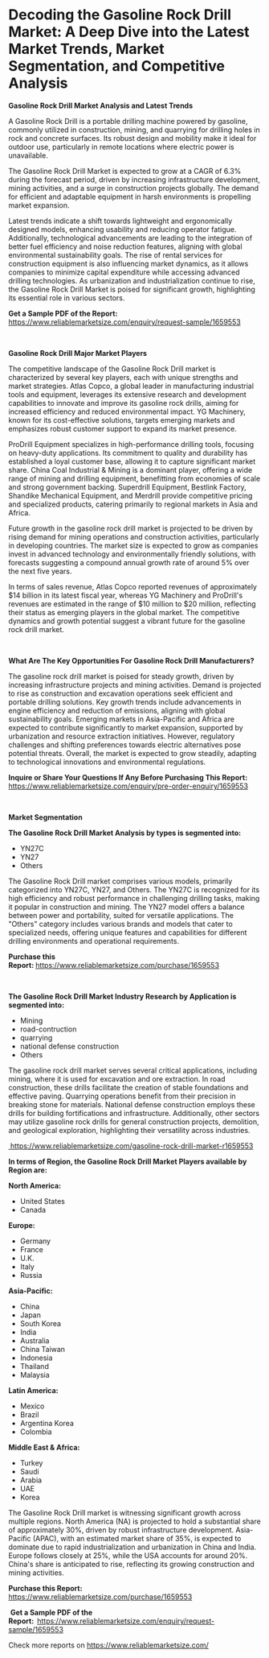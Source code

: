 <p><h1>Decoding the Gasoline Rock Drill Market: A Deep Dive into the Latest Market Trends, Market Segmentation, and Competitive Analysis</h1></p><p><strong>Gasoline Rock Drill Market Analysis and Latest Trends</strong></p>
<p><p>A Gasoline Rock Drill is a portable drilling machine powered by gasoline, commonly utilized in construction, mining, and quarrying for drilling holes in rock and concrete surfaces. Its robust design and mobility make it ideal for outdoor use, particularly in remote locations where electric power is unavailable. </p><p>The Gasoline Rock Drill Market is expected to grow at a CAGR of 6.3% during the forecast period, driven by increasing infrastructure development, mining activities, and a surge in construction projects globally. The demand for efficient and adaptable equipment in harsh environments is propelling market expansion. </p><p>Latest trends indicate a shift towards lightweight and ergonomically designed models, enhancing usability and reducing operator fatigue. Additionally, technological advancements are leading to the integration of better fuel efficiency and noise reduction features, aligning with global environmental sustainability goals. The rise of rental services for construction equipment is also influencing market dynamics, as it allows companies to minimize capital expenditure while accessing advanced drilling technologies. As urbanization and industrialization continue to rise, the Gasoline Rock Drill Market is poised for significant growth, highlighting its essential role in various sectors.</p></p>
<p><strong>Get a Sample PDF of the Report:&nbsp;</strong> <a href="https://www.reliablemarketsize.com/enquiry/request-sample/1659553?utm_campaign=3354&utm_medium=2&utm_source=Github&utm_content=ia&utm_term=08042025&utm_id=gasoline-rock-drill">https://www.reliablemarketsize.com/enquiry/request-sample/1659553</a></p>
<p>&nbsp;</p>
<p><strong>Gasoline Rock Drill Major Market Players</strong></p>
<p><p>The competitive landscape of the Gasoline Rock Drill market is characterized by several key players, each with unique strengths and market strategies. Atlas Copco, a global leader in manufacturing industrial tools and equipment, leverages its extensive research and development capabilities to innovate and improve its gasoline rock drills, aiming for increased efficiency and reduced environmental impact. YG Machinery, known for its cost-effective solutions, targets emerging markets and emphasizes robust customer support to expand its market presence.</p><p>ProDrill Equipment specializes in high-performance drilling tools, focusing on heavy-duty applications. Its commitment to quality and durability has established a loyal customer base, allowing it to capture significant market share. China Coal Industrial & Mining is a dominant player, offering a wide range of mining and drilling equipment, benefitting from economies of scale and strong government backing. Superdrill Equipment, Bestlink Factory, Shandike Mechanical Equipment, and Merdrill provide competitive pricing and specialized products, catering primarily to regional markets in Asia and Africa.</p><p>Future growth in the gasoline rock drill market is projected to be driven by rising demand for mining operations and construction activities, particularly in developing countries. The market size is expected to grow as companies invest in advanced technology and environmentally friendly solutions, with forecasts suggesting a compound annual growth rate of around 5% over the next five years.</p><p>In terms of sales revenue, Atlas Copco reported revenues of approximately $14 billion in its latest fiscal year, whereas YG Machinery and ProDrill's revenues are estimated in the range of $10 million to $20 million, reflecting their status as emerging players in the global market. The competitive dynamics and growth potential suggest a vibrant future for the gasoline rock drill market.</p></p>
<p>&nbsp;</p>
<p><strong>What Are The Key Opportunities For Gasoline Rock Drill Manufacturers?</strong></p>
<p><p>The gasoline rock drill market is poised for steady growth, driven by increasing infrastructure projects and mining activities. Demand is projected to rise as construction and excavation operations seek efficient and portable drilling solutions. Key growth trends include advancements in engine efficiency and reduction of emissions, aligning with global sustainability goals. Emerging markets in Asia-Pacific and Africa are expected to contribute significantly to market expansion, supported by urbanization and resource extraction initiatives. However, regulatory challenges and shifting preferences towards electric alternatives pose potential threats. Overall, the market is expected to grow steadily, adapting to technological innovations and environmental regulations.</p></p>
<p><strong>Inquire or Share Your Questions If Any Before Purchasing This Report:</strong> <a href="https://www.reliablemarketsize.com/enquiry/pre-order-enquiry/1659553?utm_campaign=3354&utm_medium=2&utm_source=Github&utm_content=ia&utm_term=08042025&utm_id=gasoline-rock-drill">https://www.reliablemarketsize.com/enquiry/pre-order-enquiry/1659553</a></p>
<p>&nbsp;</p>
<p><strong>Market Segmentation</strong></p>
<p><strong>The Gasoline Rock Drill Market Analysis by types is segmented into:</strong></p>
<p><ul><li>YN27C</li><li>YN27</li><li>Others</li></ul></p>
<p><p>The Gasoline Rock Drill market comprises various models, primarily categorized into YN27C, YN27, and Others. The YN27C is recognized for its high efficiency and robust performance in challenging drilling tasks, making it popular in construction and mining. The YN27 model offers a balance between power and portability, suited for versatile applications. The "Others" category includes various brands and models that cater to specialized needs, offering unique features and capabilities for different drilling environments and operational requirements.</p></p>
<p><strong>Purchase this Report:&nbsp;</strong><a href="https://www.reliablemarketsize.com/purchase/1659553?utm_campaign=3354&utm_medium=2&utm_source=Github&utm_content=ia&utm_term=08042025&utm_id=gasoline-rock-drill">https://www.reliablemarketsize.com/purchase/1659553</a></p>
<p>&nbsp;</p>
<p><strong>The Gasoline Rock Drill Market Industry Research by Application is segmented into:</strong></p>
<p><ul><li>Mining</li><li>road-contruction</li><li>quarrying</li><li>national defense construction</li><li>Others</li></ul></p>
<p><p>The gasoline rock drill market serves several critical applications, including mining, where it is used for excavation and ore extraction. In road construction, these drills facilitate the creation of stable foundations and effective paving. Quarrying operations benefit from their precision in breaking stone for materials. National defense construction employs these drills for building fortifications and infrastructure. Additionally, other sectors may utilize gasoline rock drills for general construction projects, demolition, and geological exploration, highlighting their versatility across industries.</p></p>
<p><a href="https://www.reliablemarketsize.com/gasoline-rock-drill-market-r1659553?utm_campaign=3354&utm_medium=2&utm_source=Github&utm_content=ia&utm_term=08042025&utm_id=gasoline-rock-drill">&nbsp;https://www.reliablemarketsize.com/gasoline-rock-drill-market-r1659553</a></p>
<p><strong>In terms of Region, the Gasoline Rock Drill Market Players available by Region are:</strong></p>
<p>
    <p> <strong> North America: </strong>
        <ul>
            <li>United States</li>
            <li>Canada</li>
        </ul>
        </p> 
    <p> <strong> Europe: </strong>
        <ul>
            <li>Germany</li>
            <li>France</li>
            <li>U.K.</li>
            <li>Italy</li>
            <li>Russia</li>
        </ul>
        </p> 
    <p> <strong> Asia-Pacific: </strong>
        <ul>
            <li>China</li>
            <li>Japan</li>
            <li>South Korea</li>
            <li>India</li>
            <li>Australia</li>
            <li>China Taiwan</li>
            <li>Indonesia</li>
            <li>Thailand</li>
            <li>Malaysia</li>
        </ul>
        </p> 
    <p> <strong> Latin America: </strong>
        <ul>
            <li>Mexico</li>
            <li>Brazil</li>
            <li>Argentina Korea</li>
            <li>Colombia</li>
        </ul>
        </p> 
    <p> <strong> Middle East & Africa: </strong>
        <ul>
            <li>Turkey</li>
            <li>Saudi</li>
            <li>Arabia</li>
            <li>UAE</li>
            <li>Korea</li>
        </ul>
    </p>
    </p>
<p><p>The Gasoline Rock Drill market is witnessing significant growth across multiple regions. North America (NA) is projected to hold a substantial share of approximately 30%, driven by robust infrastructure development. Asia-Pacific (APAC), with an estimated market share of 35%, is expected to dominate due to rapid industrialization and urbanization in China and India. Europe follows closely at 25%, while the USA accounts for around 20%. China's share is anticipated to rise, reflecting its growing construction and mining activities.</p></p>
<p><strong>Purchase this Report: </strong><a href="https://www.reliablemarketsize.com/purchase/1659553?utm_campaign=3354&utm_medium=2&utm_source=Github&utm_content=ia&utm_term=08042025&utm_id=gasoline-rock-drill">https://www.reliablemarketsize.com/purchase/1659553</a></p>
<p>&nbsp;<strong>Get a Sample PDF of the Report:&nbsp;&nbsp;</strong><a href="https://www.reliablemarketsize.com/enquiry/request-sample/1659553?utm_campaign=3354&utm_medium=2&utm_source=Github&utm_content=ia&utm_term=08042025&utm_id=gasoline-rock-drill">https://www.reliablemarketsize.com/enquiry/request-sample/1659553</a></p>
<p><strong></strong></p>
<p>Check more reports on <a href="https://www.reliablemarketsize.com/?utm_campaign=3354&utm_medium=2&utm_source=Github&utm_content=ia&utm_term=08042025&utm_id=gasoline-rock-drill">https://www.reliablemarketsize.com/</a></p>